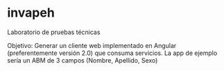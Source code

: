 # invapeh
Laboratorio de pruebas técnicas 

Objetivo: Generar un cliente web implementado en Angular (preferentemente versión 2.0) que consuma servicios. La app de ejemplo sería un ABM de 3 campos (Nombre, Apellido, Sexo)




